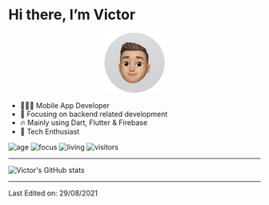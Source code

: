 # Hi there, I’m Victor

<p align="center">
<img src="memoji.jpeg" alt="drawing" width="120"/>
</p>

- 👨🏽‍💻 Mobile App Developer
- 👑 Focusing on backend related development
- 🔥 Mainly using Dart, Flutter & Firebase
- 🚀 Tech Enthusiast


![age](https://img.shields.io/badge/age-25-blue)
![focus](https://img.shields.io/badge/focus-backend-brightgreen)
![living](https://img.shields.io/badge/living-germany-3c9)
![visitors](https://visitor-badge.herokuapp.com/badge?page_id=victorblaess.github.profile)

----


![Victor's GitHub stats](https://github-readme-stats.vercel.app/api?username=victorblaess&count_private=true&show_icons=true&theme=radical)


----

Last Edited on: 29/08/2021
